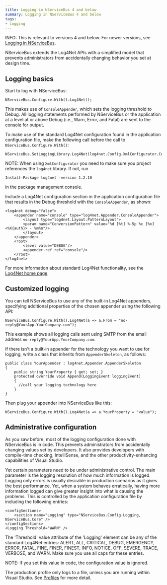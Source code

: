 ```yaml
---
title: Logging in NServiceBus 4 and below
summary: Logging in NServiceBus 4 and below
tags: 
- Logging
---
```


INFO: This is relevant to versions 4 and below. For newer versions, see [Logging in NServiceBus](logging-in-nservicebus.md).

NServiceBus extends the Log4Net APIs with a simplified model that prevents administrators from accidentally changing behavior you set at design time.

## Logging basics

Start to log with NServiceBus:

    NServiceBus.Configure.With().Log4Net();

This makes use of `ConsoleAppender`, which sets the logging threshold to Debug. All logging statements performed by NServiceBus or the application at a level at or above Debug (i.e., Warn, Error, and Fatal) are sent to the console for output.

To make use of the standard Log4Net configuration found in the application configuration file, make the following call before the call to `NServiceBus.Configure.With()`:

    NServiceBus.SetLoggingLibrary.Log4Net(log4net.Config.XmlConfigurator.Configure);

NOTE: When using `XmlConfigurator` you need to make sure you project references the `log4net` library. If not, run

```
Install-Package log4net -version 1.2.10
```

in the package management console.

Include a Log4Net configuration section in the application configuration file that results in the Debug threshold with the `ConsoleAppender`, as shown:

```
<log4net debug="false">
	<appender name="console" type="log4net.Appender.ConsoleAppender">
		<layout type="log4net.Layout.PatternLayout">
		<param name="ConversionPattern" value="%d [%t] %-5p %c [%x] <%X{auth}> - %m%n"/>
		</layout>
	</appender>
	<root>
		<level value="DEBUG"/>
		<appender-ref ref="console"/>
	</root>
</log4net>
```

For more information about standard Log4Net functionality, see the [Log4Net home page](http://logging.apache.org/log4net/index.html).

## Customized logging

You can tell NServiceBus to use any of the built-in Log4Net appenders, specifying additional properties of the chosen appender using the following API:

    NServiceBus.Configure.With().Log4Net(a => a.From = "no-reply@YourApp.YourCompany.com");

This example shows all logging calls sent using SMTP from the email address `no-reply@YourApp.YourCompany.com`.

If there isn't a built-in appender for the technology you want to use for logging, write a class that inherits from `AppenderSkeleton`, as follows:

    public class YourAppender : log4net.Appender.AppenderSkeleton
    {
	    public string YourProperty { get; set; }
	    protected override void Append(LoggingEvent loggingEvent)
	    {
	  	  //call your logging technology here
	    }
    }

Then plug your appender into NServiceBus like this:

    NServiceBus.Configure.With().Log4Net(a => a.YourProperty = "value");

## Administrative configuration

As you saw before, most of the logging configuration done with NServiceBus is in code. This prevents administrators from accidentally changing values set by developers. It also provides developers with compile-time checking, IntelliSense, and the other productivity-enhancing capabilities of Visual Studio.

Yet certain parameters need to be under administrative control. The main parameter is the logging resolution of how much information is logged. Logging only errors is usually desirable in production scenarios as it gives the best performance. Yet, when a system behaves erratically, having more information logged can give greater insight into what is causing the problems. This is controlled by the application configuration file by including the following entries:

```
<configSections>
	<section name="Logging" type="NServiceBus.Config.Logging, NServiceBus.Core" />
</configSections>
<Logging Threshold="WARN" />
```

The 'Threshold' value attribute of the 'Logging' element can be any of the standard Log4Net entries: ALERT, ALL, CRITICAL, DEBUG, EMERGENCY, ERROR, FATAL, FINE, FINER, FINEST, INFO, NOTICE, OFF, SEVERE, TRACE, VERBOSE, and WARN. Make sure you use all caps for these entries.

NOTE: If you set this value in code, the configuration value is ignored.

The production profile only logs to a file, unless you are running within Visual Studio. See
[Profiles](profiles-for-nservicebus-host.md) for more detail.
